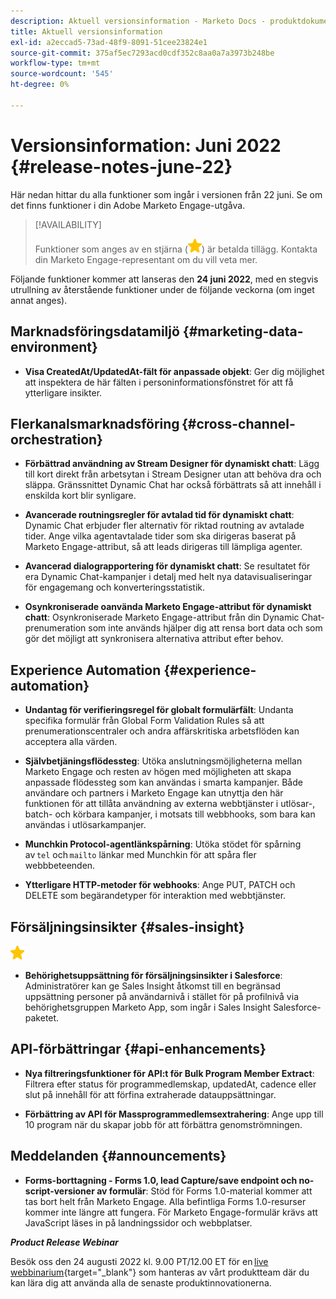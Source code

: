 ```yaml
---
description: Aktuell versionsinformation - Marketo Docs - produktdokumentation
title: Aktuell versionsinformation
exl-id: a2eccad5-73ad-48f9-8091-51cee23824e1
source-git-commit: 375af5ec7293acd0cdf352c8aa0a7a3973b248be
workflow-type: tm+mt
source-wordcount: '545'
ht-degree: 0%

---
```


# Versionsinformation: Juni 2022 {#release-notes-june-22}

Här nedan hittar du alla funktioner som ingår i versionen från 22 juni. Se om det finns funktioner i din Adobe Marketo Engage-utgåva.

>[!AVAILABILITY]
>
>Funktioner som anges av en stjärna (![stjärna](assets/yellow-star.png)) är betalda tillägg. Kontakta din Marketo Engage-representant om du vill veta mer.

Följande funktioner kommer att lanseras den **24 juni 2022**, med en stegvis utrullning av återstående funktioner under de följande veckorna (om inget annat anges).

## Marknadsföringsdatamiljö {#marketing-data-environment}

* **Visa CreatedAt/UpdatedAt-fält för anpassade objekt**: Ger dig möjlighet att inspektera de här fälten i personinformationsfönstret för att få ytterligare insikter.

## Flerkanalsmarknadsföring {#cross-channel-orchestration}

* **Förbättrad användning av Stream Designer för dynamiskt chatt**: Lägg till kort direkt från arbetsytan i Stream Designer utan att behöva dra och släppa. Gränssnittet Dynamic Chat har också förbättrats så att innehåll i enskilda kort blir synligare.

* **Avancerade routningsregler för avtalad tid för dynamiskt chatt**: Dynamic Chat erbjuder fler alternativ för riktad routning av avtalade tider. Ange vilka agentavtalade tider som ska dirigeras baserat på Marketo Engage-attribut, så att leads dirigeras till lämpliga agenter.

* **Avancerad dialograpportering för dynamiskt chatt**: Se resultatet för era Dynamic Chat-kampanjer i detalj med helt nya datavisualiseringar för engagemang och konverteringsstatistik.

* **Osynkroniserade oanvända Marketo Engage-attribut för dynamiskt chatt**: Osynkroniserade Marketo Engage-attribut från din Dynamic Chat-prenumeration som inte används hjälper dig att rensa bort data och som gör det möjligt att synkronisera alternativa attribut efter behov.

## Experience Automation {#experience-automation}

* **Undantag för verifieringsregel för globalt formulärfält**: Undanta specifika formulär från Global Form Validation Rules så att prenumerationscentraler och andra affärskritiska arbetsflöden kan acceptera alla värden.

* **Självbetjäningsflödessteg**: Utöka anslutningsmöjligheterna mellan Marketo Engage och resten av högen med möjligheten att skapa anpassade flödessteg som kan användas i smarta kampanjer. Både användare och partners i Marketo Engage kan utnyttja den här funktionen för att tillåta användning av externa webbtjänster i utlösar-, batch- och körbara kampanjer, i motsats till webbhooks, som bara kan användas i utlösarkampanjer.

* **Munchkin Protocol-agentlänkspårning**: Utöka stödet för spårning av `tel` och `mailto` länkar med Munchkin för att spåra fler webbbeteenden.

* **Ytterligare HTTP-metoder för webhooks**: Ange PUT, PATCH och DELETE som begärandetyper för interaktion med webbtjänster.

## Försäljningsinsikter {#sales-insight}

![(stjärna)](assets/yellow-star.png)

* **Behörighetsuppsättning för försäljningsinsikter i Salesforce**: Administratörer kan ge Sales Insight åtkomst till en begränsad uppsättning personer på användarnivå i stället för på profilnivå via behörighetsgruppen Marketo App, som ingår i Sales Insight Salesforce-paketet.

## API-förbättringar {#api-enhancements}

* **Nya filtreringsfunktioner för API:t för Bulk Program Member Extract**: Filtrera efter status för programmedlemskap, updatedAt, cadence eller slut på innehåll för att förfina extraherade datauppsättningar.

* **Förbättring av API för Massprogrammedlemsextrahering**: Ange upp till 10 program när du skapar jobb för att förbättra genomströmningen.

## Meddelanden {#announcements}

* **Forms-borttagning - Forms 1.0, lead Capture/save endpoint och no-script-versioner av formulär**: Stöd för Forms 1.0-material kommer att tas bort helt från Marketo Engage. Alla befintliga Forms 1.0-resurser kommer inte längre att fungera. För Marketo Engage-formulär krävs att JavaScript läses in på landningssidor och webbplatser.

**_Product Release Webinar_**

Besök oss den 24 augusti 2022 kl. 9.00 PT/12.00 ET för en [live webbinarium](https://engage.marketo.com/2022_June_August_Release_Webinar_RegistrationPage.html){target=&quot;_blank&quot;} som hanteras av vårt produktteam där du kan lära dig att använda alla de senaste produktinnovationerna.
